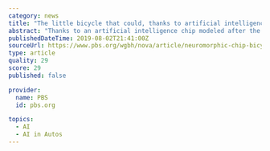 ```yaml
---
category: news
title: "The little bicycle that could, thanks to artificial intelligence"
abstract: "Thanks to an artificial intelligence chip modeled after the human brain, a new self-driving bike can heed vocal instructions, avoid obstacles in its path, and, perhaps a bit unnervingly, track and follow a person jogging up ahead of it. The contraption won ..."
publishedDateTime: 2019-08-02T21:41:00Z
sourceUrl: https://www.pbs.org/wgbh/nova/article/neuromorphic-chip-bicycle/
type: article
quality: 29
score: 29
published: false

provider:
  name: PBS
  id: pbs.org

topics:
  - AI
  - AI in Autos
---
```

